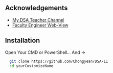 
## Acknowledgements

 - [My DSA Teacher Channel](https://www.youtube.com/@sovilasrun)
 - [Faculty Engineer Web-View](https://www.fe.rupp.edu.kh/)

## Installation

Open Your CMD or PowerShell...
And ->

```bash
  git clone https://github.com/Chongyean/DSA-II
  cd yourCustomizeName
```
    